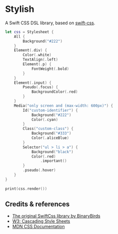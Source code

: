# Stylish

A Swift CSS DSL library, based on [swift-css]("https://github.com/BinaryBirds/swift-css").

```swift
let css = Stylesheet {            
    All {
        Background("#222")
    }
    Element(.div) {
        Color(.white)
        TextAlign(.left)
        Element(.p) {
            FontWeight(.bold)
        }
	}
    Element(.input) {
        Pseudo(.focus) {
            BackgroundColor(.red)
        }
    }
    Media("only screen and (max-width: 600px)") {
        Id("custom-identifier") {
            Background("#222")
            Color(.cyan)
        }
        Class("custom-class") {
            Background("#333")
            Color(.aliceBlue)
        }
        Selector("ul > li > a") {
            Background("black")
            Color(.red)
                .important()
        }
        .pseudo(.hover)
    }
}
    
print(css.render())
```

## Credits & references

- [The original SwiftCss library by BinaryBirds](https://github.com/BinaryBirds/swift-css)
- [W3: Cascading Style Sheets](https://www.w3.org/Style/CSS/)
- [MDN CSS Documentation](https://developer.mozilla.org/en-US/docs/Web/CSS)
